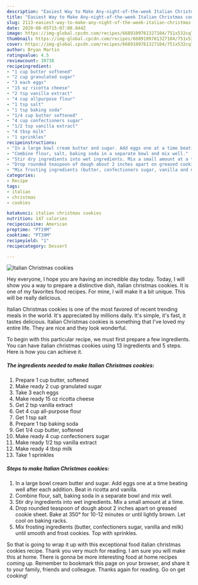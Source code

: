 ```yaml
---
description: "Easiest Way to Make Any-night-of-the-week Italian Christmas cookies"
title: "Easiest Way to Make Any-night-of-the-week Italian Christmas cookies"
slug: 2113-easiest-way-to-make-any-night-of-the-week-italian-christmas-cookies
date: 2020-08-05T15:07:08.844Z
image: https://img-global.cpcdn.com/recipes/6689109761327104/751x532cq70/italian-christmas-cookies-recipe-main-photo.jpg
thumbnail: https://img-global.cpcdn.com/recipes/6689109761327104/751x532cq70/italian-christmas-cookies-recipe-main-photo.jpg
cover: https://img-global.cpcdn.com/recipes/6689109761327104/751x532cq70/italian-christmas-cookies-recipe-main-photo.jpg
author: Bryan Martin
ratingvalue: 4.5
reviewcount: 30738
recipeingredient:
- "1 cup butter softened"
- "2 cup granulated sugar"
- "3 each eggs"
- "15 oz ricotta cheese"
- "2 tsp vanilla extract"
- "4 cup allpurpose flour"
- "1 tsp salt"
- "1 tsp baking soda"
- "1/4 cup butter softened"
- "4 cup confectioners sugar"
- "1/2 tsp vanilla extract"
- "4 tbsp milk"
- "1 sprinkles"
recipeinstructions:
- "In a large bowl cream butter and sugar. Add eggs one at a time beating well after each addition. Beat in ricotta and vanilla."
- "Combine flour, salt, baking soda in a separate bowl and mix well."
- "Stir dry ingredients into wet ingredients. Mix a small amount at a time."
- "Drop rounded teaspoon of dough about 2 inches apart on greased cookie sheet. Bake at 350° for 10-12 minutes or until lightly brown. Let cool on baking racks."
- "Mix frosting ingredients (butter, confectioners sugar, vanilla and milk) until smooth and frost cookies. Top with sprinkles."
categories:
- Recipe
tags:
- italian
- christmas
- cookies

katakunci: italian christmas cookies 
nutrition: 147 calories
recipecuisine: American
preptime: "PT19M"
cooktime: "PT39M"
recipeyield: "1"
recipecategory: Dessert

---
```



![Italian Christmas cookies](https://img-global.cpcdn.com/recipes/6689109761327104/751x532cq70/italian-christmas-cookies-recipe-main-photo.jpg)

Hey everyone, I hope you are having an incredible day today. Today, I will show you a way to prepare a distinctive dish, italian christmas cookies. It is one of my favorites food recipes. For mine, I will make it a bit unique. This will be really delicious.



Italian Christmas cookies is one of the most favored of recent trending meals in the world. It's appreciated by millions daily. It's simple, it's fast, it tastes delicious. Italian Christmas cookies is something that I've loved my entire life. They are nice and they look wonderful.


To begin with this particular recipe, we must first prepare a few ingredients. You can have italian christmas cookies using 13 ingredients and 5 steps. Here is how you can achieve it.

<!--inarticleads1-->

##### The ingredients needed to make Italian Christmas cookies:

1. Prepare 1 cup butter, softened
1. Make ready 2 cup granulated sugar
1. Take 3 each eggs
1. Make ready 15 oz ricotta cheese
1. Get 2 tsp vanilla extract
1. Get 4 cup all-purpose flour
1. Get 1 tsp salt
1. Prepare 1 tsp baking soda
1. Get 1/4 cup butter, softened
1. Make ready 4 cup confectioners sugar
1. Make ready 1/2 tsp vanilla extract
1. Make ready 4 tbsp milk
1. Take 1 sprinkles




<!--inarticleads2-->

##### Steps to make Italian Christmas cookies:

1. In a large bowl cream butter and sugar. Add eggs one at a time beating well after each addition. Beat in ricotta and vanilla.
1. Combine flour, salt, baking soda in a separate bowl and mix well.
1. Stir dry ingredients into wet ingredients. Mix a small amount at a time.
1. Drop rounded teaspoon of dough about 2 inches apart on greased cookie sheet. Bake at 350° for 10-12 minutes or until lightly brown. Let cool on baking racks.
1. Mix frosting ingredients (butter, confectioners sugar, vanilla and milk) until smooth and frost cookies. Top with sprinkles.




So that is going to wrap it up with this exceptional food italian christmas cookies recipe. Thank you very much for reading. I am sure you will make this at home. There is gonna be more interesting food at home recipes coming up. Remember to bookmark this page on your browser, and share it to your family, friends and colleague. Thanks again for reading. Go on get cooking!
